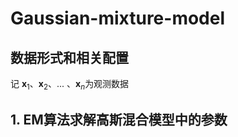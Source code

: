 # Gaussian-mixture-model
## 数据形式和相关配置
记
$\mathbf{x}_1$、$\mathbf{x}_2$、... 、$\mathbf{x}_n$为观测数据

## 1. EM算法求解高斯混合模型中的参数
